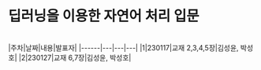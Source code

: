딥러닝을 이용한 자연어 처리 입문
============================
<br>
|주차|날짜|내용|발표자|
|------|---|---|---|
|1|230117|교재 2,3,4,5장|김성윤, 박성호|
|2|230127|교재 6,7장|김성윤, 박성호|
<br>
